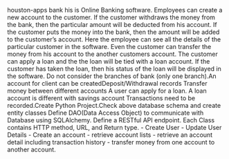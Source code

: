houston-apps bank
his is Online Banking software. Employees can create a new account to the customer. If the customer withdraws the money from the bank, then the particular amount will be deducted from his account. If the customer puts the money into the bank, then the amount will be added to the customer’s account. Here the employee can see all the details of the particular customer in the software. Even the customer can transfer the money from his account to the another customers account. The customer can apply a loan and the the loan will be tied with a loan account. If the customer has taken the loan, then his status of the loan will be displayed in the software.
Do not consider the branches of bank (only one branch).An account for client can be createdDeposit/Withdrawal records
Transfer money between different accounts
A user can apply for a loan. A loan account is different with savings account
Transactions need to be recorded.Create Python Project.Check above database schema and create entity classes
Define DAO(Data Access Object) to communicate with Database using SQLAlchemy.
Define a RESTful API endpoint. Each Class contains HTTP method, URL, and Return type.    - Create User     - Update User Details    - Create an account    - retrieve account lists    - retrieve an account detail including transaction history    - transfer money from one account to another account.
